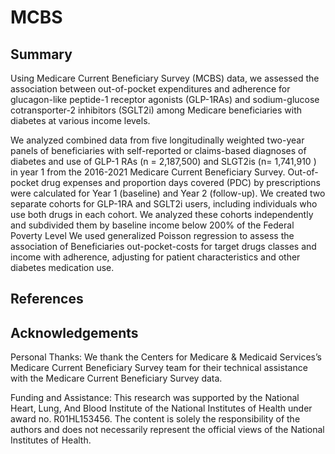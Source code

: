 # MCBS
## Summary
Using Medicare Current Beneficiary Survey (MCBS) data, we assessed the association between out-of-pocket expenditures and adherence for glucagon-like peptide-1 receptor agonists (GLP-1RAs) and sodium-glucose cotransporter-2 inhibitors (SGLT2i) among Medicare beneficiaries with diabetes at various income levels. 

 We analyzed combined data from five longitudinally weighted two-year panels of beneficiaries with self-reported or claims-based diagnoses of diabetes and use of GLP-1 RAs (n = 2,187,500) and SLGT2is (n= 1,741,910 ) in year 1 from the 2016-2021 Medicare Current Beneficiary Survey. Out-of-pocket drug expenses and proportion days covered (PDC) by prescriptions were calculated for Year 1 (baseline) and Year 2 (follow-up). We created two separate cohorts for GLP-1RA and SGLT2i users, including individuals who use both drugs in each cohort. We analyzed these cohorts independently and subdivided them by baseline income below 200% of the Federal Poverty Level  We used generalized Poisson regression to assess the association of Beneficiaries out-pocket-costs for target drugs classes and income with adherence, adjusting for patient characteristics and other diabetes medication use. 

## References

## Acknowledgements
Personal Thanks: 
We thank the Centers for Medicare & Medicaid Services’s Medicare Current Beneficiary Survey team for their technical assistance with the Medicare Current Beneficiary Survey data. 

Funding and Assistance: 
This research was supported by the National Heart, Lung, And Blood Institute of the National Institutes of Health under award no. R01HL153456. The content is solely the responsibility of the authors and does not necessarily represent the official views of the National Institutes of Health. 
